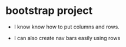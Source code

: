 # bootstrap project

- I know know how to put columns and rows.

- I can also create nav bars easily using rows